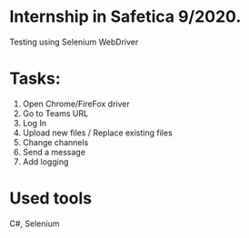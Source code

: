 # Internship in Safetica 9/2020. 

Testing using Selenium WebDriver

# Tasks:  
  
1. Open Chrome/FireFox driver
2. Go to Teams URL
3. Log In
4. Upload new files / Replace existing files
5. Change channels
6. Send a message
7. Add logging
  
# Used tools
  
C#, Selenium

